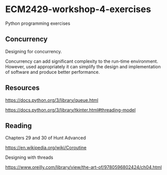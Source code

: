 # ECM2429-workshop-4-exercises

Python programming exercises

## Concurrency

Designing for concurrency.

Concurrency can add significant complexity to the run-time environment.  However, used appropriately
it can simplify the design and implementation of software and produce better performance.

## Resources

<https://docs.python.org/3/library/queue.html>

<https://docs.python.org/3/library/tkinter.html#threading-model>

## Reading

Chapters 29 and 30 of Hunt Advanced

<https://en.wikipedia.org/wiki/Coroutine>

Designing with threads

<https://www.oreilly.com/library/view/the-art-of/9780596802424/ch04.html>